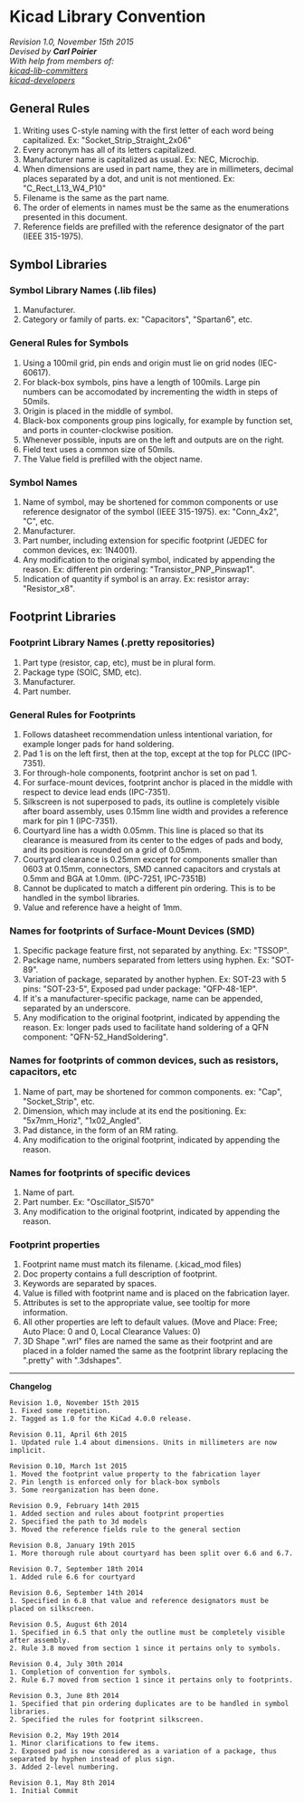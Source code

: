 # Kicad Library Convention

_Revision 1.0, November 15th 2015_  
_Devised by **Carl Poirier**_  
_With help from members of:_  
_[kicad-lib-committers](https://launchpad.net/~kicad-lib-committers)_  
_[kicad-developers](https://launchpad.net/~kicad-developers)_  

## General Rules

1. Writing uses C-style naming with the first letter of each word being capitalized. Ex: "Socket_Strip_Straight_2x06"
1. Every acronym has all of its letters capitalized.
1. Manufacturer name is capitalized as usual. Ex: NEC, Microchip.
1. When dimensions are used in part name, they are in millimeters, decimal places separated by a dot, and unit is not mentioned. Ex: "C_Rect_L13_W4_P10"
1. Filename is the same as the part name.
1. The order of elements in names must be the same as the enumerations presented in this document.
1. Reference fields are prefilled with the reference designator of the part (IEEE 315-1975).

## Symbol Libraries

### Symbol Library Names (.lib files)

1. Manufacturer.
1. Category or family of parts. ex: "Capacitors", "Spartan6", etc.

### General Rules for Symbols

1. Using a 100mil grid, pin ends and origin must lie on grid nodes (IEC-60617).
1. For black-box symbols, pins have a length of 100mils. Large pin numbers can be accomodated by incrementing the width in steps of 50mils.
1. Origin is placed in the middle of symbol.
1. Black-box components group pins logically, for example by function set, and ports in counter-clockwise position.
1. Whenever possible, inputs are on the left and outputs are on the right.
1. Field text uses a common size of 50mils.
1. The Value field is prefilled with the object name.

### Symbol Names

1. Name of symbol, may be shortened for common components or use reference designator of the symbol (IEEE 315-1975). ex: "Conn_4x2", "C", etc.
1. Manufacturer.
1. Part number, including extension for specific footprint (JEDEC for common devices, ex: 1N4001).
1. Any modification to the original symbol, indicated by appending the reason. Ex: different pin ordering: "Transistor_PNP_Pinswap1".
1. Indication of quantity if symbol is an array. Ex: resistor array: "Resistor_x8".

## Footprint Libraries

### Footprint Library Names (.pretty repositories)

1. Part type (resistor, cap, etc), must be in plural form.
1. Package type (SOIC, SMD, etc).
1. Manufacturer.
1. Part number.

### General Rules for Footprints

1. Follows datasheet recommendation unless intentional variation, for example longer pads for hand soldering.
1. Pad 1 is on the left first, then at the top, except at the top for PLCC (IPC-7351).
1. For through-hole components, footprint anchor is set on pad 1.
1. For surface-mount devices, footprint anchor is placed in the middle with respect to device lead ends (IPC-7351).
1. Silkscreen is not superposed to pads, its outline is completely visible after board assembly, uses 0.15mm line width and provides a reference mark for pin 1 (IPC-7351).
1. Courtyard line has a width 0.05mm. This line is placed so that its clearance is measured from its center to the edges of pads and body, and its position is rounded on a grid of 0.05mm.
1. Courtyard clearance is 0.25mm except for components smaller than 0603 at 0.15mm, connectors, SMD canned capacitors and crystals at 0.5mm and BGA at 1.0mm. (IPC-7251, IPC-7351B)
1. Cannot be duplicated to match a different pin ordering. This is to be handled in the symbol libraries.
1. Value and reference have a height of 1mm.

### Names for footprints of Surface-Mount Devices (SMD)

1. Specific package feature first, not separated by anything. Ex: "TSSOP".
1. Package name, numbers separated from letters using hyphen. Ex: "SOT-89".
1. Variation of package, separated by another hyphen. Ex: SOT-23 with 5 pins: "SOT-23-5", Exposed pad under package: "QFP-48-1EP".
1. If it's a manufacturer-specific package, name can be appended, separated by an underscore.
1. Any modification to the original footprint, indicated by appending the reason. Ex: longer pads used to facilitate hand soldering of a QFN component: "QFN-52_HandSoldering".

### Names for footprints of common devices, such as resistors, capacitors, etc

1. Name of part, may be shortened for common components. ex: "Cap", "Socket_Strip", etc.
1. Dimension, which may include at its end the positioning. Ex: "5x7mm_Horiz", "1x02_Angled".
1. Pad distance, in the form of an RM rating.
1. Any modification to the original footprint, indicated by appending the reason.

### Names for footprints of specific devices

1. Name of part.
1. Part number. Ex: "Oscillator_SI570"
1. Any modification to the original footprint, indicated by appending the reason.


### Footprint properties

1. Footprint name must match its filename. (.kicad_mod files)
1. Doc property contains a full description of footprint.
1. Keywords are separated by spaces.
1. Value is filled with footprint name and is placed on the fabrication layer.
1. Attributes is set to the appropriate value, see tooltip for more information.
1. All other properties are left to default values. (Move and Place: Free; Auto Place: 0 and 0,  Local Clearance Values: 0)
1. 3D Shape ".wrl" files are named the same as their footprint and are placed in a folder named the same as the footprint library replacing the ".pretty" with ".3dshapes".

***

**Changelog**

    Revision 1.0, November 15th 2015
    1. Fixed some repetition.
    2. Tagged as 1.0 for the KiCad 4.0.0 release.

    Revision 0.11, April 6th 2015
    1. Updated rule 1.4 about dimensions. Units in millimeters are now implicit.

    Revision 0.10, March 1st 2015
    1. Moved the footprint value property to the fabrication layer
    2. Pin length is enforced only for black-box symbols
    3. Some reorganization has been done.

    Revision 0.9, February 14th 2015
    1. Added section and rules about footprint properties
    2. Specified the path to 3d models
    3. Moved the reference fields rule to the general section

    Revision 0.8, January 19th 2015
    1. More thorough rule about courtyard has been split over 6.6 and 6.7.

    Revision 0.7, September 18th 2014
    1. Added rule 6.6 for courtyard

    Revision 0.6, September 14th 2014
    1. Specified in 6.8 that value and reference designators must be placed on silkscreen.

    Revision 0.5, August 6th 2014
    1. Specified in 6.5 that only the outline must be completely visible after assembly.
    2. Rule 3.8 moved from section 1 since it pertains only to symbols.

    Revision 0.4, July 30th 2014
    1. Completion of convention for symbols.
    2. Rule 6.7 moved from section 1 since it pertains only to footprints.

    Revision 0.3, June 8th 2014
    1. Specified that pin ordering duplicates are to be handled in symbol libraries.
    2. Specified the rules for footprint silkscreen.

    Revision 0.2, May 19th 2014
    1. Minor clarifications to few items.
    2. Exposed pad is now considered as a variation of a package, thus separated by hyphen instead of plus sign.
    3. Added 2-level numbering.

    Revision 0.1, May 8th 2014
    1. Initial Commit